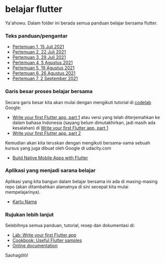 # belajar flutter

Ya'ahowu. Dalam folder ini berada semua panduan belajar bersama flutter.

### Teks panduan/pengantar

- [Pertemuan 1, 15 Juli 2021](./pertemuan_1.md)
- [Pertemuan 2, 22 Juli 2021](./pertemuan_2.md)
- [Pertemuan 3, 29 Juli 2021](./pertemuan_3.md)
- [Pertemuan 4, 5 Agustus 2021](./pertemuan_4.md)
- [Pertemuan 5, 19 Agustus 2021](./pertemuan_5.md)
- [Pertemuan 6, 26 Agustus 2021](./pertemuan_6.md)
- [Pertemuan 7, 2 September 2021](./pertemuan_7.md)

### Garis besar proses belajar bersama

Secara garis besar kita akan mulai dengan mengikuti tutorial di [codelab](https://codelabs.developers.google.com/) Google:
- [Write your first Flutter app, part 1](https://flutter.dev/docs/get-started/codelab) atau versi yang telah diterjemahkan ke dalam bahasa Indonesia (sayang belum dimutakhirkan, jadi masih ada kesalahan) di [Write your first Flutter app, part 1](https://codelabs.developers.google.com/codelabs/first-flutter-app-pt1#0)
- [Write your first Flutter app, part 2](https://codelabs.developers.google.com/codelabs/first-flutter-app-pt2#0)

Kemudian akan kita teruskan dengan mengikuti bersama-sama sebuah kursus yang juga dibuat oleh Google di udacity.com

- [Build Native Mobile Apps with Flutter](https://www.udacity.com/course/build-native-mobile-apps-with-flutter--ud905)

### Aplikasi yang menjadi sarana belajar

Aplikasi yang kita bangun dalam belajar bersama ini ada di masing-masing repo (akan ditambahkan alamatnya di sini secepat kita mulai mempelajarinya).

- [Kartu Nama](https://github.com/sslaia/kartu_nama)

### Rujukan lebih lanjut

Selebihnya semua panduan, tutorial, resep dan dokumentasi di:
- [Lab: Write your first Flutter app](https://flutter.dev/docs/get-started/codelab)
- [Cookbook: Useful Flutter samples](https://flutter.dev/docs/cookbook)
- [Online documentation](https://flutter.dev/docs)



Saohagölö!

